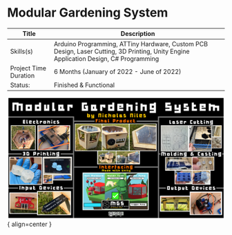 # Modular Gardening System

| Title | Description |
| ----------- | ------------------------------------ |
| Skills(s) | Arduino Programming, ATTiny Hardware, Custom PCB Design, Laser Cutting, 3D Printing, Unity Engine Application Design, C# Programming |
| Project Time Duration | 6 Months (January of 2022 - June of 2022) |
| Status: | Finished & Functional |

![](../(0)%20ASSETS/presentation.png){ align=center }